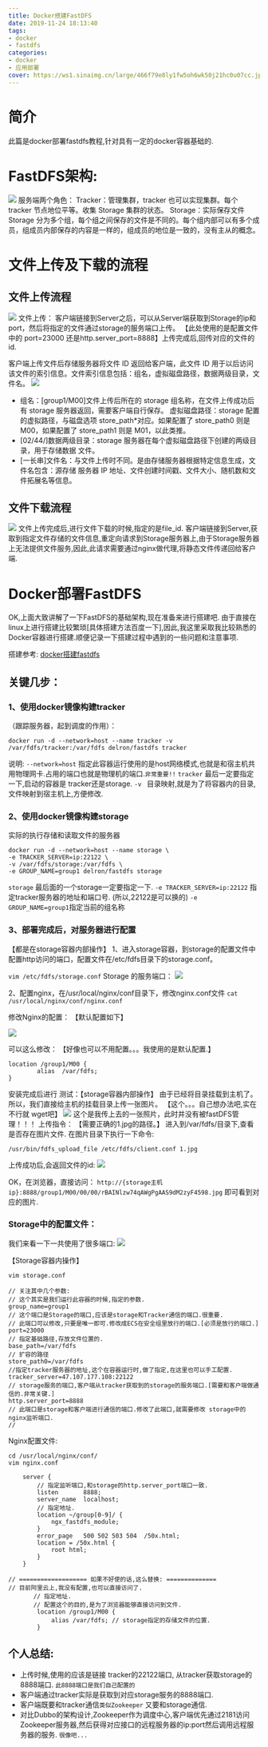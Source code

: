 ```yaml
---
title: Docker搭建FastDFS
date: 2019-11-24 18:13:40
tags:
- docker
- fastdfs
categories:
- docker
- 应用部署
cover: https://ws1.sinaimg.cn/large/466f79e8ly1fw5oh6wk50j21hc0u07cc.jpg 
---
```



# 简介

此篇是docker部署fastdfs教程,针对具有一定的docker容器基础的.

# FastDFS架构:

![](/images/2019/11/4/1.jpeg)
服务端两个角色：
Tracker：管理集群，tracker 也可以实现集群。每个 tracker 节点地位平等。收集 Storage 集群的状态。
Storage：实际保存文件   Storage 分为多个组，每个组之间保存的文件是不同的。每个组内部可以有多个成员，组成员内部保存的内容是一样的，组成员的地位是一致的，没有主从的概念。


# 文件上传及下载的流程
## 文件上传流程
![](/images/2019/11/4/2.jpeg)
文件上传： 
客户端链接到Server之后，可以从Server端获取到Storage的ip和port，然后将指定的文件通过storage的服务端口上传。 【此处使用的是配置文件中的 port=23000 还是http.server_port=8888】上传完成后,回传对应的文件的id.
 

客户端上传文件后存储服务器将文件 ID 返回给客户端，此文件 ID 用于以后访问该文件的索引信息。文件索引信息包括：组名，虚拟磁盘路径，数据两级目录，文件名。
![](/images/2019/11/4/4.jpeg)
 
* 组名：[group1/M00]文件上传后所在的 storage 组名称，在文件上传成功后有 storage 服务器返回，需要客户端自行保存。
虚拟磁盘路径：storage 配置的虚拟路径，与磁盘选项 store_path*对应。如果配置了
store_path0 则是 M00，如果配置了 store_path1 则是 M01，以此类推。
* [02/44/]数据两级目录：storage 服务器在每个虚拟磁盘路径下创建的两级目录，用于存储数据
文件。
* [一长串]文件名：与文件上传时不同。是由存储服务器根据特定信息生成，文件名包含：源存储
服务器 IP 地址、文件创建时间戳、文件大小、随机数和文件拓展名等信息。

## 文件下载流程 
![](/images/2019/11/4/3.jpeg)
文件上传完成后,进行文件下载的时候,指定的是file_id. 
客户端链接到Server,获取到指定文件存储的文件信息,重定向请求到Storage服务器上,由于Storage服务器上无法提供文件服务,因此,此请求需要通过nginx做代理,将静态文件传递回给客户端.

# Docker部署FastDFS

OK,上面大致讲解了一下FastDFS的基础架构,现在准备来进行搭建吧.
由于直接在linux上进行搭建比较繁琐[具体搭建方法百度一下],因此,我这里采取我比较熟悉的Docker容器进行搭建.顺便记录一下搭建过程中遇到的一些问题和注意事项.

搭建参考: [docker搭建fastdfs](https://www.cnblogs.com/yanwanglol/p/9860202.html)

## 关键几步： 
### 1、使用docker镜像构建tracker
（跟踪服务器，起到调度的作用）：
```
docker run -d --network=host --name tracker -v /var/fdfs/tracker:/var/fdfs delron/fastdfs tracker
```
说明: 
`--network=host` 指定此容器运行使用的是host网络模式,也就是和宿主机共用物理网卡.占用的端口也就是物理机的端口.`非常重要!!`
`tracker` 最后一定要指定一下,启动的容器是 tracker还是storage.
`-v ` 目录映射,就是为了将容器内的目录,文件映射到宿主机上,方便修改.


### 2、使用docker镜像构建storage
实际的执行存储和读取文件的服务器
```
docker run -d --network=host --name storage \
-e TRACKER_SERVER=ip:22122 \
-v /var/fdfs/storage:/var/fdfs \
-e GROUP_NAME=group1 delron/fastdfs storage
```
`storage` 最后面的一个storage一定要指定一下.
`-e TRACKER_SERVER=ip:22122` 指定tracker服务器的地址和端口号. (所以,22122是可以换的)
`-e GROUP_NAME=group1`指定当前的组名称


### 3、部署完成后，对服务器进行配置 
【都是在storage容器内部操作】
 1、进入storage容器，到storage的配置文件中配置http访问的端口，配置文件在/etc/fdfs目录下的storage.conf。

`vim /etc/fdfs/storage.conf`
Storage 的服务端口：
![](/images/2019/11/4/5.png)

2、配置nginx，在/usr/local/nginx/conf目录下，修改nginx.conf文件
`cat /usr/local/nginx/conf/nginx.conf`

修改Nginx的配置： 【默认配置如下】

![](/images/2019/11/4/6.png)

可以这么修改： 【好像也可以不用配置。。。我使用的是默认配置.】
```
location /group1/M00 {
        alias  /var/fdfs;
}
```

安装完成后进行 测试：【storage容器内部操作】
由于已经将目录挂载到主机了。所以，我们直接给主机的挂载目录上传一张图片。 【这个。。。自己想办法吧,实在不行就 wget吧】
![](/images/2019/11/4/7.png)
这个是我传上去的一张照片，此时并没有被fastDFS管理！！！
上传指令：  【需要正确的1.jpg的路径。】
进入到/var/fdfs/目录下,查看是否存在图片文件.
在图片目录下执行一下命令:
```
/usr/bin/fdfs_upload_file /etc/fdfs/client.conf 1.jpg
```
上传成功后,会返回文件的id:
![](/images/2019/11/4/8.png)

OK，在浏览器，直接访问：
`http://{storage主机ip}:8888/group1/M00/00/00/rBAINlzw74qAWgPgAAS9dM2zyF4598.jpg`
即可看到对应的图片.


### Storage中的配置文件：
我们来看一下一共使用了很多端口: 
![](/images/2019/11/4/9.png)

【Storage容器内操作】
```
vim storage.conf

// 关注其中几个参数:   
// 这个其实是我们运行此容器的时候,指定的参数.
group_name=group1
// 这个端口是Storage的端口,应该是storage和Tracker通信的端口.很重要.
// 此端口可以修改,只要是唯一即可.修改成ECS在安全组里放行的端口.[必须是放行的端口.]
port=23000
// 指定基础路径,存放文件位置的.
base_path=/var/fdfs
// 扩容的路径
store_path0=/var/fdfs
//指定tracker服务器的地址,这个在容器运行时,做了指定,在这里也可以手工配置.
tracker_server=47.107.177.108:22122
// storage服务的端口,客户端从tracker获取到的storage的服务端口.[需要和客户端做通信的.非常关键.]
http.server_port=8888
// 此端口是storage和客户端进行通信的端口.修改了此端口,就需要修改 storage中的nginx监听端口.
// 
```

Nginx配置文件:
```
cd /usr/local/nginx/conf/
vim nginx.conf 

    server {
        // 指定监听端口,和storage的http.server_port端口一致.
        listen       8888; 
        server_name  localhost;
        // 指定地址.
        location ~/group[0-9]/ {
            ngx_fastdfs_module;
        }
        error_page   500 502 503 504  /50x.html;
        location = /50x.html {
            root html;
        }
    }

// =================== 如果不好使的话,这么替换: ==============
// 目前阿里云上,我没有配置,也可以直接访问了.
       // 指定地址.
       // 配置这个的目的,是为了浏览器能够直接访问到文件.
        location /group1/M00 {
            alias /var/fdfs; // storage指定的存储文件的位置.
        }
```


## 个人总结: 
* 上传时候,使用的应该是链接 tracker的22122端口, 从tracker获取storage的8888端口. `此8888端口是我们自己配置的`
* 客户端通过tracker实际是获取到对应storage服务的8888端口.
* 客户端既要和tracker通信`类似Zookeeper` 又要和storage通信.
* 对比Dubbo的架构设计,Zookeeper作为调度中心,客户端优先通过2181访问Zookeeper服务器,然后获得对应接口的远程服务器的ip:port然后调用远程服务器的服务. `很像吧...`


